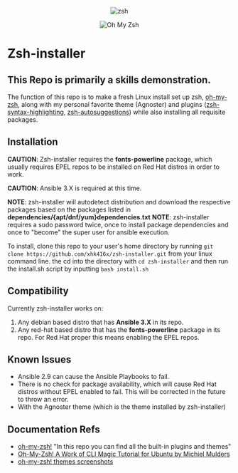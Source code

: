 <p align="center"><img src="https://zsh.sourceforge.io/Images/color_vertical_icon.png" alt="zsh"></p>
<p align="center"><img src="https://ohmyzsh.s3.amazonaws.com/omz-ansi-github.png" alt="Oh My Zsh"></p>

# Zsh-installer
## This Repo is primarily a skills demonstration. 

The function of this repo is to make a fresh Linux install set up zsh, [oh-my-zsh](https://github.com/ohmyzsh/ohmyzsh), along with my personal favorite theme (Agnoster) and plugins ([zsh-syntax-highlighting](https://github.com/zsh-users/zsh-syntax-highlighting), [zsh-autosuggestions](https://github.com/zsh-users/zsh-autosuggestions)) while also installing all requisite packages.

## Installation

**CAUTION**: Zsh-installer requires the **fonts-powerline** package, which usually requires EPEL repos to be installed on Red Hat distros in order to work. </p>
**CAUTION**: Ansible 3.X is required at this time. </p>
**NOTE**: zsh-installer will autodetect distribution and download the respective packages based on the packages listed in **dependencies/{apt/dnf/yum}dependencies.txt**
**NOTE**: zsh-installer requires a sudo password twice, once to install package dependencies and once to "become" the super user for ansible execution.

To install, clone this repo to your user's home directory by running ```git clone https://github.com/xhk416x/zsh-installer.git``` from your linux command line. the cd into the directory with ```cd zsh-installer``` and then run the install.sh script by inputting ```bash install.sh```

## Compatibility

Currently zsh-installer works on:
1. Any debian based distro that has **Ansible 3.X** in its repo.
2. Any red-hat based distro that has the **fonts-powerline** package in its repo. For Red Hat proper this means enabling the EPEL repos.



## Known Issues
- Ansible 2.9 can cause the Ansible Playbooks to fail. 
- There is no check for package availability, which will cause Red Hat distros without EPEL enabled to fail. This will be corrected in the future to throw an error.
- With the Agnoster theme (which is the theme installed by zsh-installer)

## Documentation Refs
- [oh-my-zsh!](https://github.com/ohmyzsh/ohmyzsh) "In this repo you can find all the built-in plugins and themes"
- [Oh-My-Zsh! A Work of CLI Magic Tutorial for Ubuntu by Michiel Mulders](https://medium.com/wearetheledger/oh-my-zsh-made-for-cli-lovers-installation-guide-3131ca5491fb)
- [oh-my-zsh! themes screenshots](https://github.com/ohmyzsh/ohmyzsh/wiki/Themes)

